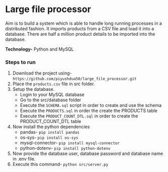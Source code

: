 # Large file processor 
Aim is to build a system which is able to handle long running processes in a distributed fashion. It imports products from a CSV file and load it into a database. There are half a million product details to be imported into the database.


**Technology-** Python and MySQL


### Steps to run
1. Download the project using- `https://github.com/piyushdua50/large_file_processor.git`
2. Place the `products.csv` file in src folder.
3. Setup the database.
   * Login to your MySQL database
   * Go to the src/database folder
   * Execute the `SCHEMA.sql` script in order to create and use the schema
   * Execute the `PRODUCTS.sql` in order the create the PRODUCTS table
   * Execute the `PRODUCT_COUNT_DTL.sql` in order to create the PRODUCT_COUNT_DTL table
4. Now install the python dependencies
   * pandas- `pip install pandas`
   * os-sys- `pip install os-sys`
   * mysql-connector- `pip install mysql-connector`
   * python-dotenv- `pip install python-dotenv`
5. Now provide the database user, database password and database name in .env file.
6. Execute this command- `python src/server.py`

